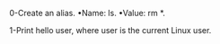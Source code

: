 0-Create an alias. •Name: ls. •Value: rm *.

1-Print hello user, where user is the current Linux user.
